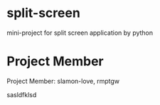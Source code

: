 # split-screen
mini-project for split screen application by python

# Project Member
Project Member: slamon-love, rmptgw

sasldfklsd